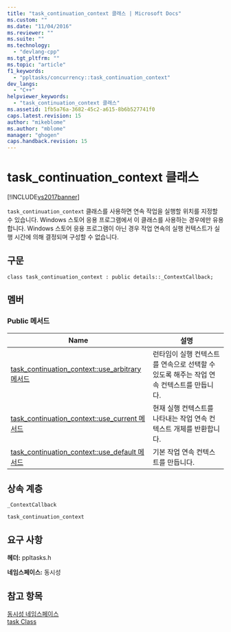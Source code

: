 ```yaml
---
title: "task_continuation_context 클래스 | Microsoft Docs"
ms.custom: ""
ms.date: "11/04/2016"
ms.reviewer: ""
ms.suite: ""
ms.technology: 
  - "devlang-cpp"
ms.tgt_pltfrm: ""
ms.topic: "article"
f1_keywords: 
  - "ppltasks/concurrency::task_continuation_context"
dev_langs: 
  - "C++"
helpviewer_keywords: 
  - "task_continuation_context 클래스"
ms.assetid: 1fb5a76a-3682-45c2-a615-8b6b527741f0
caps.latest.revision: 15
author: "mikeblome"
ms.author: "mblome"
manager: "ghogen"
caps.handback.revision: 15
---
```

# task_continuation_context 클래스
[!INCLUDE[vs2017banner](../../../assembler/inline/includes/vs2017banner.md)]

`task_continuation_context` 클래스를 사용하면 연속 작업을 실행할 위치를 지정할 수 있습니다.  Windows 스토어 응용 프로그램에서 이 클래스를 사용하는 경우에만 유용합니다.  Windows 스토어 응용 프로그램이 아닌 경우 작업 연속의 실행 컨텍스트가 실행 시간에 의해 결정되며 구성할 수 없습니다.  
  
## 구문  
  
```  
class task_continuation_context : public details::_ContextCallback;  
```  
  
## 멤버  
  
### Public 메서드  
  
|Name|설명|  
|----------|--------|  
|[task\_continuation\_context::use\_arbitrary 메서드](../Topic/task_continuation_context::use_arbitrary%20Method.md)|런타임이 실행 컨텍스트를 연속으로 선택할 수 있도록 해주는 작업 연속 컨텍스트를 만듭니다.|  
|[task\_continuation\_context::use\_current 메서드](../Topic/task_continuation_context::use_current%20Method.md)|현재 실행 컨텍스트를 나타내는 작업 연속 컨텍스트 개체를 반환합니다.|  
|[task\_continuation\_context::use\_default 메서드](../Topic/task_continuation_context::use_default%20Method.md)|기본 작업 연속 컨텍스트를 만듭니다.|  
  
## 상속 계층  
 `_ContextCallback`  
  
 `task_continuation_context`  
  
## 요구 사항  
 **헤더:** ppltasks.h  
  
 **네임스페이스:** 동시성  
  
## 참고 항목  
 [동시성 네임스페이스](../../../parallel/concrt/reference/concurrency-namespace.md)   
 [task Class](http://msdn.microsoft.com/ko-kr/5389e8a5-5038-40b6-844a-55e9b58ad35f)